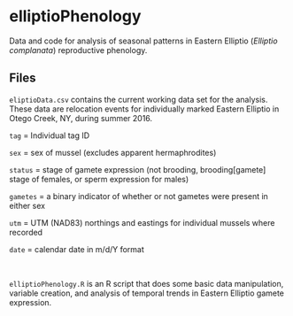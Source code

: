# elliptioPhenology

Data and code for analysis of seasonal patterns in Eastern Elliptio (*Elliptio complanata*) reproductive phenology.

## Files

`eliptioData.csv` contains the current working data set for the analysis. These data are relocation events for individually marked Eastern Elliptio in Otego Creek, NY, during summer 2016.

  `tag`  = Individual tag ID
  
  `sex`  = sex of mussel (excludes apparent hermaphrodites)
  
  `status` = stage of gamete expression (not brooding, brooding[gamete] stage of females, or sperm expression for males)
  
  `gametes`  = a binary indicator of whether or not gametes were present in either sex
  
  `utm`  = UTM (NAD83) northings and eastings for individual mussels where recorded
 
  `date` = calendar date in m/d/Y format
  
<br>

`elliptioPhenology.R` is an R script that does some basic data manipulation, variable creation, and analysis of temporal trends in Eastern Elliptio gamete expression.
